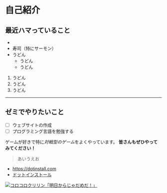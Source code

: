 # 自己紹介
## 最近ハマっていること
- 
- 寿司（特にサーモン）
- うどん
  - うどん
  - うどん

1. うどん
1. うどん
1. うどん

--- 

## ゼミでやりたいこと
- [ ] ウェブサイトの作成
- [ ] プログラミング言語を勉強する

ゲームが好きで特に*対戦型のゲーム*をよくやっています。
**皆さんもぜひやってみてください！**

> あいうえお

- https://dotinstall.com
- [ドットインストール](https://dotinstall.com)


[![コロコロクリリン「明日からじゃだめだ！」](https://github.com/c223083m/sample/assets/162931555/b336b5ba-0458-41fc-a1e7-4e12af8f9113)](https://my223083.wordpress.com)


